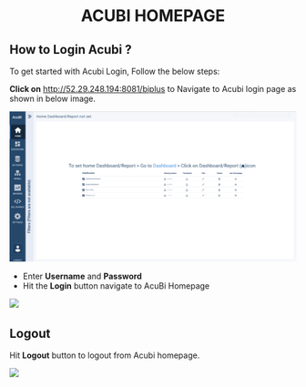 



<center><h1>ACUBI HOMEPAGE</h1></center>

## How to Login Acubi ?

To get started with Acubi Login, Follow the below steps:

**Click on**  http://52.29.248.194:8081/biplus  to Navigate to Acubi login page as shown in below image.

![enter image description here](https://raw.githubusercontent.com/sv18042016/fp1/bb5d4c9f6814109a9645827e267e716c0d044c2a/images/New_version5/Homepage_v5.png)

-  Enter  **Username** and **Password**
- Hit the  **Login** button navigate to AcuBi  Homepage

![
](https://raw.githubusercontent.com/sv18042016/fp1/master/images/New_version5/Homepage_v5.png)

## Logout

Hit **Logout** button to logout from Acubi homepage.

![
](https://raw.githubusercontent.com/sv18042016/fp1/master/images/New_version5/UD_Logout.png)

<!--stackedit_data:
eyJoaXN0b3J5IjpbMTc4NTM2NDM1LDE3MzI2Njk2OTUsLTQ0Mz
AxNjY0MiwyNzMxNzE2NzcsNDM1ODg5OTk3LDEwOTczMTkxOTcs
LTkxODQ3Mzk5NSwtMjAwNTE2NzExNSwyNzg2MjA3ODMsLTExOD
Q4NDk3NzZdfQ==
-->